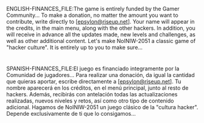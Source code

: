ENGLISH-FINANCES_FILE:The game is entirely funded by the Gamer Community... To make a donation, no matter the amount you want to contribute, write directly to [epsylon@riseup.net]. Your name will appear in the credits, in the main menu, along with the other hackers. In addition, you will receive in advance all the updates made, new levels and challenges, as well as other additional content. Let's make NoINIW-2051 a classic game of "hacker culture". It is entirely up to you to make sure... 
#
SPANISH-FINANCES_FILE:El juego es financiado integramente por la Comunidad de jugadores... Para realizar una donación, da igual la cantidad que quieras aportar, escribe directamente a [epsylon@riseup.net]. Tu nombre aparecerá en los créditos, en el menú principal, junto al resto de hackers. Además, recibirás con antelación todas las actualizaciones realizadas, nuevos niveles y retos, así como otro tipo de contenido adicional. Hagamos de NoINIW-2051 un juego clásico de la "cultura hacker". Depende exclusivamente de ti que lo consigamos...
